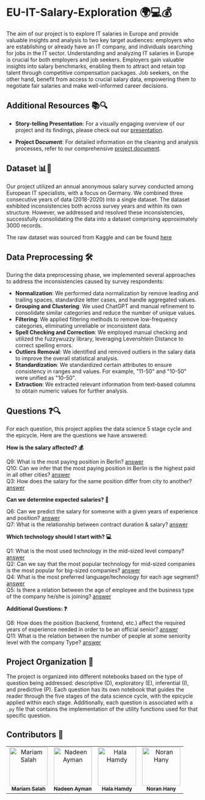 # EU-IT-Salary-Exploration 🌍💻💰
The aim of our project is to explore IT salaries in Europe and provide valuable insights and analysis to two key target audiences: employers who are establishing or already have an IT company, and individuals searching for jobs in the IT sector. Understanding and analyzing IT salaries in Europe is crucial for both employers and job seekers. Employers gain valuable insights into salary benchmarks, enabling them to attract and retain top talent through competitive compensation packages. Job seekers, on the other hand, benefit from access to crucial salary data, empowering them to negotiate fair salaries and make well-informed career decisions.

## Additional Resources 📚🔍
- **Story-telling Presentation**: For a visually engaging overview of our project and its findings, please check out our [presentation](https://www.canva.com/design/DAFjO_ghpQQ/tneO6Q2C7y2knc_7ECw9VQ/view?utm_content=DAFjO_ghpQQ&utm_campaign=designshare&utm_medium=link&utm_source=publishsharelink#9).

- **Project Document**: For detailed information on the cleaning and analysis processes, refer to our comprehensive [project document](./Report.pdf).

## Dataset 📊📂
Our project utilized an annual anonymous salary survey conducted among European IT specialists, with a focus on Germany. We combined three consecutive years of data (2018-2020) into a single dataset. The dataset exhibited inconsistencies both across survey years and within its own structure. However, we addressed and resolved these inconsistencies, successfully consolidating the data into a dataset comprising approximately 3000 records.

The raw dataset was sourced from Kaggle and can be found [here](https://www.kaggle.com/datasets/parulpandey/2020-it-salary-survey-for-eu-region)

## Data Preprocessing 🛠️
During the data preprocessing phase, we implemented several approaches to address the inconsistencies caused by survey respondents:

- **Normalization**: We performed data normalization by remove leading and trailing spaces, standardize letter cases, and handle aggregated values.
- **Grouping and Clustering**: We used ChatGPT and manual refinement to consolidate similar categories and reduce the number of unique values.
- **Filtering**: We applied filtering methods to remove low-frequency categories, eliminating unreliable or inconsistent data.
- **Spell Checking and Correction**: We employed manual checking and utilized the fuzzywuzzy library, leveraging Levenshtein Distance to correct spelling errors.
- **Outliers Removal**: We identified and removed outliers in the salary data to improve the overall statistical analysis.
- **Standardization**: We standardized certain attributes to ensure consistency in ranges and values. For example, "11-50" and "10-50" were unified as "10-50".
- **Extraction**: We extracted relevant information from text-based columns to obtain numeric values for further analysis.

## Questions ❓🔍
For each question, this project applies the data science 5 stage cycle and the epicycle. Here are the questions we have answered:

**How is the salary affected? 💰**

Q9:  What is the most paying position in Berlin? [answer](./Questions/D_Position_Salary_City.ipynb)  </br>
Q10: Can we infer that the most paying position in Berlin is the highest paid in all other cities? [answer](./Questions/I_City_Position_Salary.ipynb)  </br>
Q3: How does the salary for the same position differ from city to another? [answer](./Questions/E_Salary_Cities.ipynb)

**Can we determine expected salaries? 🎯**

Q6: Can we predict the salary for someone with a given years of experience and position? [answer](./Questions/P_Salary.ipynb)  </br>
Q7: What is the relationship between contract duration & salary? [answer](./Questions/E_Contract_Salary.ipynb)

**Which technology should I start with? 💻**

Q1: What is the most used technology in the mid-sized level company? [answer](./Questions/I_CompanySize_Technology.ipynb)  </br>
Q2: Can we say that the most popular technology for mid-sized companies is the most popular for big-sized companies? [answer](./Questions/I_CompanySize_Technology.ipynb)  </br>
Q4: What is the most preferred language/technology for each age segment? [answer](./Questions/D_Age_Technologies.ipynb) </br>
Q5: Is there a relation between the age of employee and the business type of the company he/she is joining? [answer](./Questions/E_Age_CompanyType.ipynb)

**Additional Questions: ❓**

Q8: How does the position (backend, frontend, etc.) affect the required years of experience needed in order to be an official senior? [answer](./Questions/E_Position_YearsOfExperience.ipynb)  </br>
Q11: What is the relation between the number of people at some seniority level with the company Type? [answer](./Questions/E_CompanyType_Seniority.ipynb)

## Project Organization 📁
The project is organized into different notebooks based on the type of question being addressed: descriptive (D), exploratory (E), inferential (I), and predictive (P). Each question has its own notebook that guides the reader through the five stages of the data science cycle, with the epicycle applied within each stage. Additionally, each question is associated with a `.py` file that contains the implementation of the utility functions used for that specific question.

## Contributors 👥
<table align="center">
  <tr>
    <td align="center">
    <a href="https://github.com/maryemsalah22" target="_black">
    <img src="https://avatars.githubusercontent.com/u/56718680?v=4" width="100px;" alt="Mariam Salah"/>
    <br />
    <sub><b>Mariam Salah</b></sub></a>
    </td>
    <td align="center">
    <a href="https://github.com/nadeenay" target="_black">
    <img src="https://avatars.githubusercontent.com/u/70846138?v=4" width="100px;" alt="Nadeen Ayman"/>
    <br />
    <sub><b>Nadeen Ayman</b></sub></a>
    </td>
    <td align="center">
    <a href="https://github.com/Halahamdy22" target="_black">
    <img src="https://avatars.githubusercontent.com/u/56937106?v=4" width="100px;" alt="Hala Hamdy"/>
    <br />
    <sub><b>Hala Hamdy</b></sub></a>
    </td>
    <td align="center">
    <a href="https://github.com/NouranHany" target="_black">
    <img src="https://avatars.githubusercontent.com/u/59095993?v=4" width="100px;" alt="Noran Hany"/>
    <br />
    <sub><b>Noran Hany</b></sub></a>
    </td>
  </tr>
 </table>
